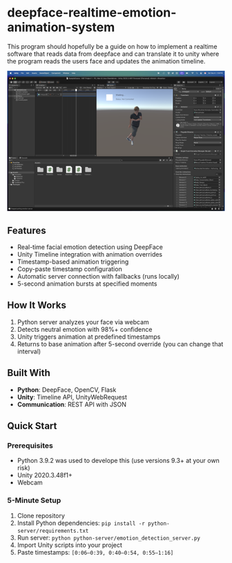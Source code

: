 # deepface-realtime-emotion-animation-system
This program should hopefully be a guide on how to implement a realtime software that reads data from deepface and can translate it to unity where the program reads the users face and updates the animation timeline.
<p align="center">
  <img src="videos/image1.png" alt="Real-time emotion detection triggering Unity animations" width="700">
</p>

## Features
- Real-time facial emotion detection using DeepFace
- Unity Timeline integration with animation overrides
- Timestamp-based animation triggering
- Copy-paste timestamp configuration
- Automatic server connection with fallbacks (runs locally)
- 5-second animation bursts at specified moments

## How It Works
1. Python server analyzes your face via webcam
2. Detects neutral emotion with 98%+ confidence
3. Unity triggers animation at predefined timestamps
4. Returns to base animation after 5-second override (you can change that interval)

## Built With
- **Python**: DeepFace, OpenCV, Flask
- **Unity**: Timeline API, UnityWebRequest
- **Communication**: REST API with JSON

## Quick Start
### Prerequisites
- Python 3.9.2 was used to develope this (use versions 9.3+ at your own risk)
- Unity 2020.3.48f1+
- Webcam

### 5-Minute Setup
1. Clone repository
2. Install Python dependencies: `pip install -r python-server/requirements.txt`
3. Run server: `python python-server/emotion_detection_server.py`
4. Import Unity scripts into your project
5. Paste timestamps: `[0:06–0:39, 0:40–0:54, 0:55–1:16]`
